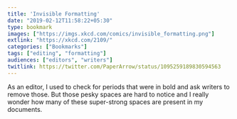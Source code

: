 ```yaml
---
title: 'Invisible Formatting'
date: "2019-02-12T11:58:22+05:30"
type: bookmark
images: ["https://imgs.xkcd.com/comics/invisible_formatting.png"]
extlink: "https://xkcd.com/2109/"
categories: ["Bookmarks"]
tags: ["editing", "formatting"]
audiences: ["editors", "writers"]
twitlink: https://twitter.com/PaperArrow/status/1095259189830594563
---
```

As an editor, I used to check for periods that were in bold and ask writers to remove those. But those pesky spaces are hard to notice and I really wonder how many of these super-strong spaces are present in my documents.
